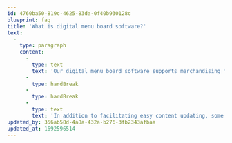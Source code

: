 ```yaml
---
id: 4760ba50-819c-4625-83da-0f40b930128c
blueprint: faq
title: 'What is digital menu board software?'
text:
  -
    type: paragraph
    content:
      -
        type: text
        text: 'Our digital menu board software supports merchandising for both in restaurant and drive thru experiences by enabling the content that is displayed across a restaurant’s various digital screens. '
      -
        type: hardBreak
      -
        type: hardBreak
      -
        type: text
        text: 'In addition to facilitating easy content updating, some digital menu board software programs – like our SwitchboardTM CMS solution – allows you to integrate with other systems and adapt your content dynamically based on customer behaviour and performance data.'
updated_by: 356ab58d-4a8a-432a-b276-3fb2343afbaa
updated_at: 1692596514
---
```

